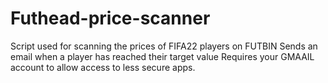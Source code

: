 # Futhead-price-scanner
Script used for scanning the prices of FIFA22 players on FUTBIN
Sends an email when a player has reached their target value
Requires your GMAAIL account to allow access to less secure apps. 
